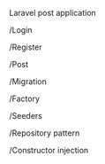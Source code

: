 Laravel post application

/Login

/Register

/Post

/Migration

/Factory

/Seeders

/Repository pattern

/Constructor injection
